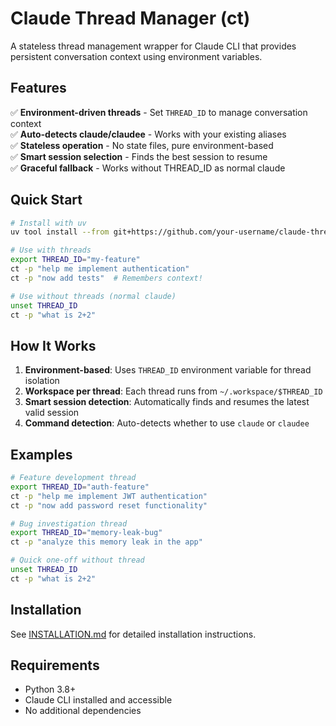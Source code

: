 # Claude Thread Manager (ct)

A stateless thread management wrapper for Claude CLI that provides persistent conversation context using environment variables.

## Features

✅ **Environment-driven threads** - Set `THREAD_ID` to manage conversation context  
✅ **Auto-detects claude/claudee** - Works with your existing aliases  
✅ **Stateless operation** - No state files, pure environment-based  
✅ **Smart session selection** - Finds the best session to resume  
✅ **Graceful fallback** - Works without THREAD_ID as normal claude  

## Quick Start

```bash
# Install with uv
uv tool install --from git+https://github.com/your-username/claude-thread-manager ct

# Use with threads
export THREAD_ID="my-feature"
ct -p "help me implement authentication"
ct -p "now add tests"  # Remembers context!

# Use without threads (normal claude)
unset THREAD_ID  
ct -p "what is 2+2"
```

## How It Works

1. **Environment-based**: Uses `THREAD_ID` environment variable for thread isolation
2. **Workspace per thread**: Each thread runs from `~/.workspace/$THREAD_ID`
3. **Smart session detection**: Automatically finds and resumes the latest valid session
4. **Command detection**: Auto-detects whether to use `claude` or `claudee`

## Examples

```bash
# Feature development thread
export THREAD_ID="auth-feature"
ct -p "help me implement JWT authentication"
ct -p "now add password reset functionality"

# Bug investigation thread  
export THREAD_ID="memory-leak-bug"
ct -p "analyze this memory leak in the app"

# Quick one-off without thread
unset THREAD_ID
ct -p "what is 2+2"
```

## Installation

See [INSTALLATION.md](INSTALLATION.md) for detailed installation instructions.

## Requirements

- Python 3.8+
- Claude CLI installed and accessible
- No additional dependencies